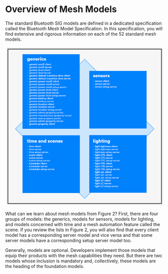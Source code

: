 # Overview of Mesh Models

The standard Bluetooth SIG models are defined in a dedicated specification called the Bluetooth Mesh Model Specification. In this specification, you will find extensive and rigorous information on each of the 52 standard mesh models.

![Figure 2 - The Bluetooth Mesh Models](../.gitbook/assets/bluetooth_mesh_model.png)

What can we learn about mesh models from Figure 2? First, there are four groups of models: the generics, models for sensors, models for lighting, and models concerned with time and a mesh automation feature called the scene. If you review the lists in Figure 2, you will also find that every client model has a corresponding server model and vice versa and that some server models have a corresponding setup server model too.

Generally, models are optional. Developers implement those models that equip their products with the mesh capabilities they need. But there are two models whose inclusion is mandatory and, collectively, these models are the heading of the foundation models.

